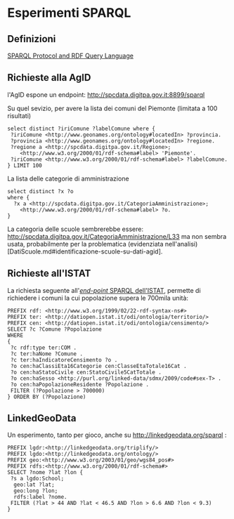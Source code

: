 Esperimenti SPARQL
==================
Definizioni
-----------
[SPARQL Protocol and RDF Query Language](https://it.wikipedia.org/wiki/SPARQL)

Richieste alla AgID
-------------------
l'AgID espone un endpoint: http://spcdata.digitpa.gov.it:8899/sparql

Su quel sevizio, per avere la lista dei comuni del Piemonte (limitata a 100 risultati)

```SPARQL
select distinct ?iriComune ?labelComune where {
 ?iriComune <http://www.geonames.org/ontology#locatedIn> ?provincia.
 ?provincia <http://www.geonames.org/ontology#locatedIn> ?regione.
 ?regione a <http://spcdata.digitpa.gov.it/Regione>;
    <http://www.w3.org/2000/01/rdf-schema#label> 'Piemonte'.
 ?iriComune <http://www.w3.org/2000/01/rdf-schema#label> ?labelComune.
} LIMIT 100
```

La lista delle categorie di amministrazione

```SPARQL
select distinct ?x ?o
where {
  ?x a <http://spcdata.digitpa.gov.it/CategoriaAmministrazione>;
    <http://www.w3.org/2000/01/rdf-schema#label> ?o.
}
```

La categoria delle scuole sembrerebbe essere: http://spcdata.digitpa.gov.it/CategoriaAmministrazione/L33 ma non sembra usata, probabilmente per la problematica (evidenziata nell'analisi)[DatiScuole.md#identificazione-scuole-su-dati-agid].

Richieste all'ISTAT
-------------------

La richiesta seguente all'[*end-point* SPARQL dell'ISTAT](http://datiopen.istat.it/sparql), permette di richiedere i comuni la cui popolazione supera le 700mila unità:

```SPARQL
PREFIX rdf: <http://www.w3.org/1999/02/22-rdf-syntax-ns#>
PREFIX ter: <http://datiopen.istat.it/odi/ontologia/territorio/>
PREFIX cen: <http://datiopen.istat.it/odi/ontologia/censimento/>
SELECT ?c ?Comune ?Popolazione
WHERE
{
 ?c rdf:type ter:COM .
 ?c ter:haNome ?Comune .
 ?c ter:haIndicatoreCensimento ?o .
 ?o cen:haClassiEta16Categorie cen:ClasseEtaTotale16Cat .
 ?o cen:haStatoCivile cen:StatoCivile5CatTotale .
 ?o cen:haSesso <http://purl.org/linked-data/sdmx/2009/code#sex-T> .
 ?o cen:haPopolazioneResidente ?Popolazione .
 FILTER (?Popolazione > 700000)
} ORDER BY (?Popolazione)
```

LinkedGeoData
-------------

Un esperimento, tanto per gioco, anche su http://linkedgeodata.org/sparql :

```SPARQL
PREFIX lgdr:<http://linkedgeodata.org/triplify/>
PREFIX lgdo:<http://linkedgeodata.org/ontology/>
PREFIX geo:<http://www.w3.org/2003/01/geo/wgs84_pos#>
PREFIX rdfs:<http://www.w3.org/2000/01/rdf-schema#>
SELECT ?nome ?lat ?lon {
 ?s a lgdo:School;
  geo:lat ?lat;
  geo:long ?lon;
  rdfs:label ?nome.
 FILTER (?lat > 44 AND ?lat < 46.5 AND ?lon > 6.6 AND ?lon < 9.3)
}
```
